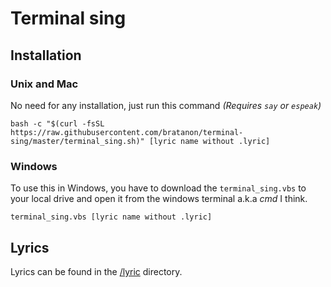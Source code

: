 # Terminal sing

## Installation

### Unix and Mac

No need for any installation, just run this command *(Requires `say` or `espeak`)*

    bash -c "$(curl -fsSL https://raw.githubusercontent.com/bratanon/terminal-sing/master/terminal_sing.sh)" [lyric name without .lyric]

### Windows

To use this in Windows, you have to download the `terminal_sing.vbs` to your local drive and open it from the windows terminal a.k.a *cmd* I think.

    terminal_sing.vbs [lyric name without .lyric]

## Lyrics

Lyrics can be found in the [/lyric](https://github.com/bratanon/terminal-sing/tree/master/lyrics) directory.
